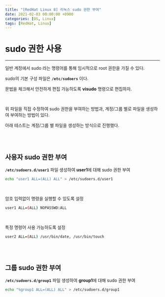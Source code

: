 ```yaml
---
title: "[RedHat Linux 8] 리눅스 sudo 권한 부여"
date: 2021-02-03 00:00:00 +0900
categories: [OS, Linux]
tags: [RedHat, Linux]
---
```



# **sudo 권한 사용**

---



일반 계정에서 sudo 라는 명령어를 통해 임시적으로 root 권한을 가질 수 있다.

sudo의 기본 구성 파일은 **`/etc/sudoers`** 이다.

문법을 체크해서 안전하게 편집 가능하도록 **visudo** 명령으로 편집하자.

<br/>

위 파일을 직접 수정하여 sudo 권한을 부여하는 방법과, 계정/그룹 별로 파일을 생성하여 부여하는 방법이 있다.

아래 테스트는 계정/그룹 별 파일을 생성하는 방식으로 진행했다.

<br/>

<br/>

## **사용자 sudo 권한 부여**



**`/etc/sudoers.d/user1`** 파일 생성하여 **user1**에 대해 sudo 권한 부여

```bash
echo "user1 ALL=(ALL) ALL" > /etc/sudoers.d/user1
```

<br/>

암호 입력없이 명령을 실행할 수 있도록 설정

```bash
user1 ALL=(ALL) NOPASSWD:ALL
```



<br/>

특정 명령어 사용 가능하도록 설정

```bash
user2 ALL=(ALL) /usr/bin/date, /usr/bin/touch 
```



<br/>

<br/>

## **그룹 sudo 권한 부여**



**`/etc/sudoers.d/group1`** 파일 생성하여 **group1**에 대해 sudo 권한 부여

```bash
echo "%group1 ALL=(ALL) ALL" > /etc/sudoers.d/group1
```



<br/>

<br/>
